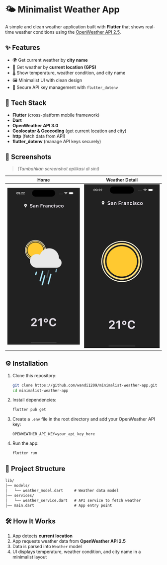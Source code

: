 # 🌤️ Minimalist Weather App

A simple and clean weather application built with **Flutter** that shows real-time weather conditions using the [OpenWeather API 2.5](https://openweathermap.org/api).

## ✨ Features
- 🌍 Get current weather by **city name**  
- 📍 Get weather by **current location (GPS)**  
- 🌡️ Show temperature, weather condition, and city name  
- 🖼️ Minimalist UI with clean design  
- 🔑 Secure API key management with `flutter_dotenv`

## 🚀 Tech Stack
- **Flutter** (cross-platform mobile framework)  
- **Dart**  
- **OpenWeather API 3.0**  
- **Geolocator & Geocoding** (get current location and city)  
- **http** (fetch data from API)
- **flutter_dotenv** (manage API keys securely)

## 📸 Screenshots
> _(Tambahkan screenshot aplikasi di sini)_

| Home | Weather Detail |
|------|----------------|
| ![Home](assets/IMG1.png) | ![Detail](assets/IMG2.png) |

## ⚙️ Installation
1. Clone this repository:
   ```bash
   git clone https://github.com/wandi1209/minimalist-weather-app.git
   cd minimalist-weather-app
   ```
2. Install dependencies:
   ```bash
   flutter pub get
   ```
3. Create a `.env` file in the root directory and add your OpenWeather API key:
   ```env
   OPENWEATHER_API_KEY=your_api_key_here
   ```
4. Run the app:
   ```bash
   flutter run
   ```

## 📂 Project Structure
```
lib/
│── models/
│   └── weather_model.dart     # Weather data model
│── services/
│   └── weather_service.dart   # API service to fetch weather
│── main.dart                  # App entry point
```

## 🛠️ How It Works
1. App detects **current location**  
2. App requests weather data from **OpenWeather API 2.5**  
3. Data is parsed into `Weather` model  
4. UI displays temperature, weather condition, and city name in a minimalist layout  
